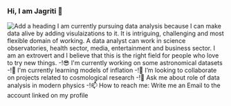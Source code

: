 ### Hi, I am Jagriti 👋
![Add a heading](https://user-images.githubusercontent.com/108701688/177268120-03a2989f-2065-4174-b5f4-e85332635416.png)
I am currently pursuing data analysis because I can make data alive by adding visulaizations to it. It is intriguing, challenging and most flexible domain of working. A data analyst can work in science observatories, health sector, media, entertainment and business sector. I am an extrovert and I believe that this is the right field for people who love to try new things. 
-!😎 I'm currently working on some astronomical datasets
-!🔭 I'm currently learning models of inflation
-!👯 I’m looking to collaborate on projects related to cosmological research
-!💬 Ask me about role of data analysis in modern physics
-!📫 How to reach me: Write me an Email to the account linked on my profile
<!--
**Jagriti-Lalwani/Jagriti-Lalwani** is a ✨ _special_ ✨ repository because its `README.md` (this file) appears on your GitHub profile.

Here are some ideas to get you started:

- 🔭 I’m currently working on ...
- 🌱 I’m currently learning ...
- 👯 I’m looking to collaborate on ...
- 🤔 I’m looking for help with ...
- 💬 Ask me about ...
- 📫 How to reach me: ...
- 😄 Pronouns: ...
- ⚡ Fun fact: ...
-->
